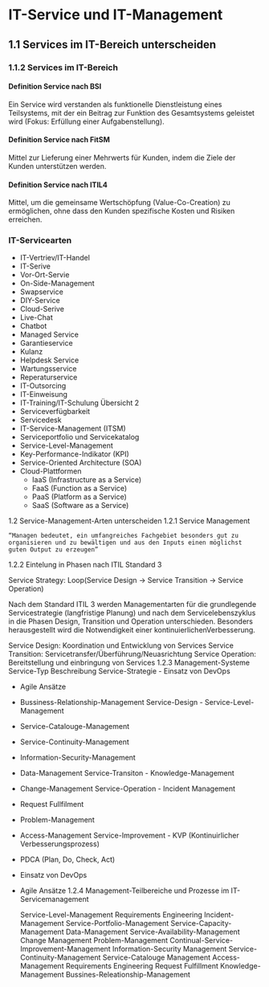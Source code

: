 # IT-Service und IT-Management

## 1.1 Services im IT-Bereich unterscheiden

### 1.1.2 Services im IT-Bereich

#### Definition Service nach BSI

Ein Service wird verstanden als funktionelle Dienstleistung eines Teilsystems, mit der ein Beitrag zur Funktion des Gesamtsystems geleistet wird (Fokus: Erfüllung einer Aufgabenstellung).

#### Definition Service nach FitSM

Mittel zur Lieferung einer Mehrwerts für Kunden, indem die Ziele der Kunden unterstützen werden.

#### Definition Service nach ITIL4

Mittel, um die gemeinsame Wertschöpfung (Value-Co-Creation) zu ermöglichen, ohne dass den Kunden spezifische Kosten und Risiken erreichen.

### IT-Servicearten

- IT-Vertriev/IT-Handel
- IT-Serive
- Vor-Ort-Servie
- On-Side-Management
- Swapservice
- DIY-Service
- Cloud-Serive
- Live-Chat
- Chatbot
- Managed Service
- Garantieservice
- Kulanz
- Helpdesk Service
- Wartungsservice
- Reperaturservice
- IT-Outsorcing
- IT-Einweisung
- IT-Training/IT-Schulung Übersicht 2
- Serviceverfügbarkeit
- Servicedesk
- IT-Service-Management (ITSM)
- Serviceportfolio und Servicekatalog
- Service-Level-Management
- Key-Performance-Indikator (KPI)
- Service-Oriented Architecture (SOA)
- Cloud-Plattformen
    - IaaS (Infrastructure as a Service)
    - FaaS (Function as a Service)
    - PaaS (Platform as a Service)
    - SaaS (Software as a Service)


1.2 Service-Management-Arten unterscheiden
1.2.1 Service Management

    “Managen bedeutet, ein umfangreiches Fachgebiet besonders gut zu organisieren und zu bewältigen und aus den Inputs einen möglichst guten Output zu erzeugen”

1.2.2 Eintelung in Phasen nach ITIL Standard 3

Service Strategy: Loop(Service Design -> Service Transition -> Service Operation)

Nach dem Standard ITIL 3 werden Managementarten für die grundlegende Servicestrategie (langfristige Planung) und nach dem Servicelebenszyklus in die Phasen Design, Transition und Operation unterschieden. Besonders herausgestellt wird die Notwendigkeit einer kontinuierlichenVerbesserung.

Service Design: Koordination und Entwicklung von Services Service Transition: Servicetransfer/Überführung/Neuasrichtung Service Operation: Bereitstellung und einbringung von Services
1.2.3 Management-Systeme
Service-Typ 	Beschreibung
Service-Strategie 	- Einsatz von DevOps
- Agile Ansätze
- Bussiness-Relationship-Management
Service-Design 	- Service-Level-Management
- Service-Catalouge-Management
- Service-Continuity-Management
- Information-Security-Management
- Data-Management
Service-Transiton 	- Knowledge-Management
- Change-Management
Service-Operation 	- Incident Management
- Request Fullfilment
- Problem-Management
- Access-Management
Service-Improvement 	- KVP (Kontinuirlicher Verbesserungsprozess)
- PDCA (Plan, Do, Check, Act)
- Einsatz von DevOps
- Agile Ansätze
1.2.4 Management-Teilbereiche und Prozesse im IT-Servicemanagement

    Service-Level-Management
    Requirements Engineering
    Incident-Management
    Service-Portfolio-Management
    Service-Capacity-Management
    Data-Management
    Service-Availability-Management
    Change Management
    Problem-Management
    Continual-Service-Improvement-Management
    Information-Security Management
    Service-Continuity-Management
    Service-Catalouge Management
    Access-Management
    Requirements Engineering
    Request Fulfillment
    Knowledge-Management
    Bussines-Releationship-Management
